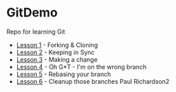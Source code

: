 # GitDemo
Repo for learning Git

- [Lesson 1](Lessons/Lesson1.md) - Forking & Cloning
- [Lesson 2](Lessons/Lesson2.md) - Keeping in Sync
- [Lesson 3](Lessons/Lesson3.md) - Making a change
- [Lesson 4](Lessons/Lesson4.md) - Oh G*T - I'm on the wrong branch
- [Lesson 5](Lessons/Lesson5.md) - Rebasing your branch
- [Lesson 6](Lessons/Lesson6.md) - Cleanup those branches
Paul Richardson2
